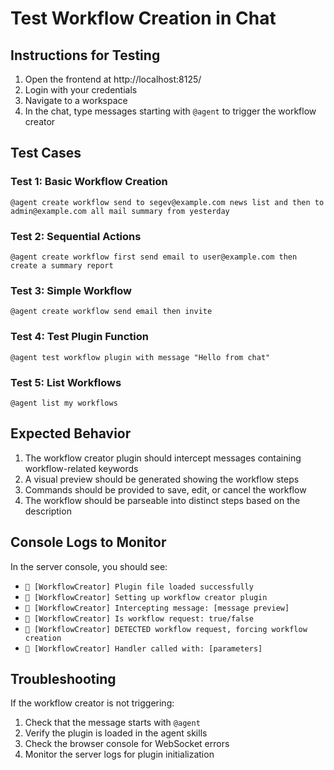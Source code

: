 # Test Workflow Creation in Chat

## Instructions for Testing

1. Open the frontend at http://localhost:8125/
2. Login with your credentials
3. Navigate to a workspace
4. In the chat, type messages starting with `@agent` to trigger the workflow creator

## Test Cases

### Test 1: Basic Workflow Creation
```
@agent create workflow send to segev@example.com news list and then to admin@example.com all mail summary from yesterday
```

### Test 2: Sequential Actions
```
@agent create workflow first send email to user@example.com then create a summary report
```

### Test 3: Simple Workflow
```
@agent create workflow send email then invite
```

### Test 4: Test Plugin Function
```
@agent test workflow plugin with message "Hello from chat"
```

### Test 5: List Workflows
```
@agent list my workflows
```

## Expected Behavior

1. The workflow creator plugin should intercept messages containing workflow-related keywords
2. A visual preview should be generated showing the workflow steps
3. Commands should be provided to save, edit, or cancel the workflow
4. The workflow should be parseable into distinct steps based on the description

## Console Logs to Monitor

In the server console, you should see:
- `🔧 [WorkflowCreator] Plugin file loaded successfully`
- `🔧 [WorkflowCreator] Setting up workflow creator plugin`
- `🔧 [WorkflowCreator] Intercepting message: [message preview]`
- `🔧 [WorkflowCreator] Is workflow request: true/false`
- `🔧 [WorkflowCreator] DETECTED workflow request, forcing workflow creation`
- `🔧 [WorkflowCreator] Handler called with: [parameters]`

## Troubleshooting

If the workflow creator is not triggering:
1. Check that the message starts with `@agent`
2. Verify the plugin is loaded in the agent skills
3. Check the browser console for WebSocket errors
4. Monitor the server logs for plugin initialization